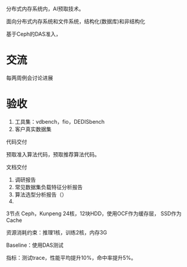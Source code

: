 分布式内存系统内，AI预取技术。

面向分布式内存系统和文件系统，结构化(数据库)和非结构化



基于Ceph的DAS准入，



# 交流

每两周例会讨论进展





# 验收

1. 工具集：vdbench，fio，DEDISbench
2. 客户真实数据集



代码交付

预取准入算法代码，预取推荐算法代码。

文档交付

1. 调研报告
2. 常见数据集负载特征分析报告
3. 算法选型分析报告（）
4. 



3节点 Ceph，Kunpeng 24核，12块HDD，使用OCF作为缓存层， SSD作为Cache

资源消耗约束：推理1核，训练2核，内存3G

Baseline：使用DAS测试

指标：测试trace，性能平均提升10%，命中率提升5%。








